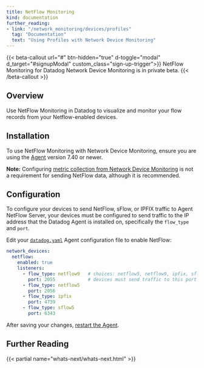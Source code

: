 ```yaml
---
title: NetFlow Monitoring
kind: documentation
further_reading:
- link: "/network_monitoring/devices/profiles"
  tag: "Documentation"
  text: "Using Profiles with Network Device Monitoring"
---
```


{{< beta-callout url="#" btn-hidden="true" d-toggle="modal" d_target="#signupModal" custom_class="sign-up-trigger">}}
NetFlow Monitoring for Datadog Network Device Monitoring is in private beta.
{{< /beta-callout >}}

## Overview

Use NetFlow Monitoring in Datadog to visualize and monitor your flow records from your Netflow-enabled devices.

## Installation

To use NetFlow Monitoring with Network Device Monitoring, ensure you are using the [Agent][1] version 7.40 or newer.

**Note:** Configuring [metric collection from Network Device Monitoring][2] is not a requirement for sending NetFlow data, although it is recommended.

## Configuration

To configure your devices to send NetFlow, sFlow, or IPFIX traffic to Agent NetFlow Server, your devices must be configured to send traffic to the IP address that the Datadog Agent is installed on, specifically the `flow_type` and `port`.

Edit your [`datadog.yaml`][3] Agent configuration file to enable NetFlow:

```yaml
network_devices:
  netflow:
    enabled: true
    listeners:
      - flow_type: netflow9   # choices: netflow5, netflow9, ipfix, sflow
        port: 2055            # devices must send traffic to this port
      - flow_type: netflow5
        port: 2056
      - flow_type: ipfix
        port: 4739
      - flow_type: sflow5
        port: 6343
```

After saving your changes, [restart the Agent][4].


## Further Reading

{{< partial name="whats-next/whats-next.html" >}}


[1]: https://app.datadoghq.com/account/settings#agent
[2]: /network_monitoring/devices/snmp_metrics/
[3]: /agent/guide/agent-configuration-files/?tab=agentv6v7#agent-main-configuration-file
[4]: /agent/guide/agent-commands/?tab=agentv6v7#start-stop-and-restart-the-agent
